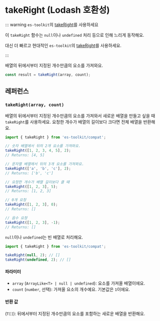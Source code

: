# takeRight (Lodash 호환성)

::: warning `es-toolkit`의 [takeRight](../../array/takeRight.md)를 사용하세요

이 `takeRight` 함수는 `null`이나 `undefined` 처리 등으로 인해 느리게 동작해요.

대신 더 빠르고 현대적인 `es-toolkit`의 [takeRight](../../array/takeRight.md)를 사용하세요.

:::

배열의 뒤에서부터 지정된 개수만큼의 요소를 가져와요.

```typescript
const result = takeRight(array, count);
```

## 레퍼런스

### `takeRight(array, count)`

배열의 뒤에서부터 지정된 개수만큼의 요소를 가져와서 새로운 배열을 만들고 싶을 때 `takeRight`를 사용하세요. 요청한 개수가 배열의 길이보다 크다면 전체 배열을 반환해요.

```typescript
import { takeRight } from 'es-toolkit/compat';

// 숫자 배열에서 뒤의 2개 요소를 가져와요.
takeRight([1, 2, 3, 4, 5], 2);
// Returns: [4, 5]

// 문자열 배열에서 뒤의 3개 요소를 가져와요.
takeRight(['a', 'b', 'c'], 2);
// Returns: ['b', 'c']

// 요청한 개수가 배열 길이보다 클 때
takeRight([1, 2, 3], 5);
// Returns: [1, 2, 3]

// 0개 요청
takeRight([1, 2, 3], 0);
// Returns: []

// 음수 요청
takeRight([1, 2, 3], -1);
// Returns: []
```

`null`이나 `undefined`는 빈 배열로 처리해요.

```typescript
import { takeRight } from 'es-toolkit/compat';

takeRight(null, 2); // []
takeRight(undefined, 2); // []
```

#### 파라미터

- `array` (`ArrayLike<T> | null | undefined`): 요소를 가져올 배열이에요.
- `count` (`number`, 선택): 가져올 요소의 개수예요. 기본값은 `1`이에요.

#### 반환 값

(`T[]`): 뒤에서부터 지정된 개수만큼의 요소를 포함하는 새로운 배열을 반환해요.
